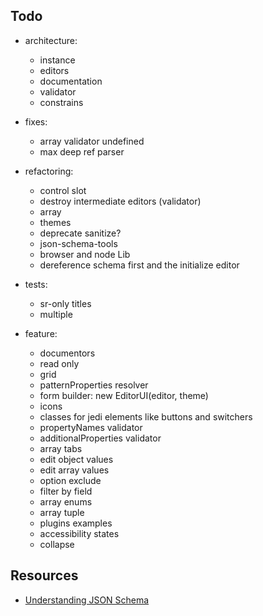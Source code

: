 ## Todo

- architecture:
    - instance
    - editors
    - documentation
    - validator
    - constrains    

- fixes:
    - array validator undefined
    - max deep ref parser

- refactoring:
    - control slot
    - destroy intermediate editors (validator)
    - array
    - themes
    - deprecate sanitize?
    - json-schema-tools
    - browser and node Lib
    - dereference schema first and the initialize editor
    
- tests:
    - sr-only titles
    - multiple

- feature:
    - documentors
    - read only
    - grid
    - patternProperties resolver
    - form builder: new EditorUI(editor, theme)
    - icons
    - classes for jedi elements like buttons and switchers
    - propertyNames validator
    - additionalProperties validator
    - array tabs
    - edit object values
    - edit array values
    - option exclude
    - filter by field
    - array enums
    - array tuple 
    - plugins examples
    - accessibility states
    - collapse

## Resources
* [Understanding JSON Schema](http://json-schema.org/understanding-json-schema/index.html)
